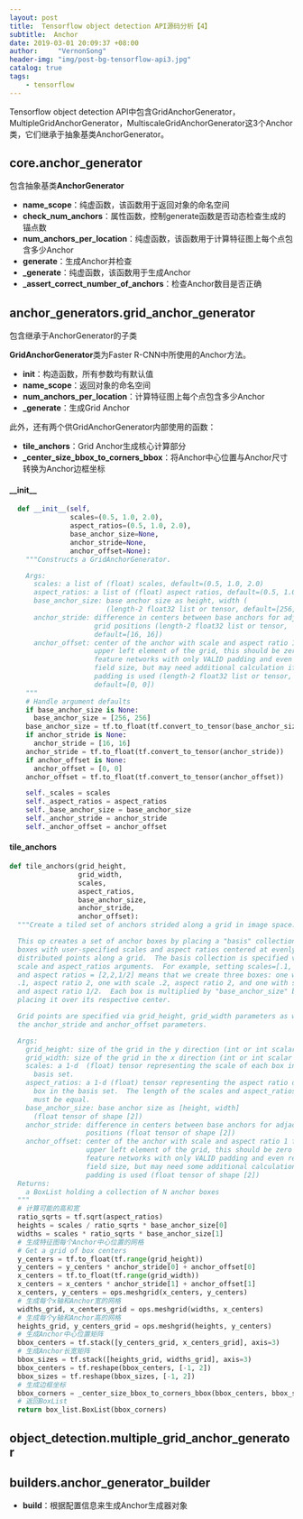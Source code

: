 ```yaml
---
layout: post
title:  Tensorflow object detection API源码分析【4】
subtitle:  Anchor
date: 2019-03-01 20:09:37 +08:00
author:     "VernonSong"
header-img: "img/post-bg-tensorflow-api3.jpg"
catalog: true
tags:
    - tensorflow
---
```


Tensorflow object detection API中包含GridAnchorGenerator，MultipleGridAnchorGenerator，MultiscaleGridAnchorGenerator这3个Anchor类，它们继承于抽象基类AnchorGenerator。

## core.anchor_generator
包含抽象基类**AnchorGenerator**
- **name_scope**：纯虚函数，该函数用于返回对象的命名空间
- **check_num_anchors**：属性函数，控制generate函数是否动态检查生成的锚点数
- **num_anchors_per_location**：纯虚函数，该函数用于计算特征图上每个点包含多少Anchor
- **generate**：生成Anchor并检查
- **_generate**：纯虚函数，该函数用于生成Anchor
- **_assert_correct_number_of_anchors**：检查Anchor数目是否正确

## anchor_generators.grid_anchor_generator
包含继承于AnchorGenerator的子类

**GridAnchorGenerator**类为Faster R-CNN中所使用的Anchor方法。

- **__init__**：构造函数，所有参数均有默认值
- **name_scope**：返回对象的命名空间
- **num_anchors_per_location**：计算特征图上每个点包含多少Anchor
- **_generate**：生成Grid Anchor

此外，还有两个供GridAnchorGenerator内部使用的函数：
- **tile_anchors**：Grid Anchor生成核心计算部分
- **_center_size_bbox_to_corners_bbox**：将Anchor中心位置与Anchor尺寸转换为Anchor边框坐标

#### \_\_init\_\_
```python
  def __init__(self,
               scales=(0.5, 1.0, 2.0),
               aspect_ratios=(0.5, 1.0, 2.0),
               base_anchor_size=None,
               anchor_stride=None,
               anchor_offset=None):
    """Constructs a GridAnchorGenerator.

    Args:
      scales: a list of (float) scales, default=(0.5, 1.0, 2.0)
      aspect_ratios: a list of (float) aspect ratios, default=(0.5, 1.0, 2.0)
      base_anchor_size: base anchor size as height, width (
                        (length-2 float32 list or tensor, default=[256, 256])
      anchor_stride: difference in centers between base anchors for adjacent
                     grid positions (length-2 float32 list or tensor,
                     default=[16, 16])
      anchor_offset: center of the anchor with scale and aspect ratio 1 for the
                     upper left element of the grid, this should be zero for
                     feature networks with only VALID padding and even receptive
                     field size, but may need additional calculation if other
                     padding is used (length-2 float32 list or tensor,
                     default=[0, 0])
    """
    # Handle argument defaults
    if base_anchor_size is None:
      base_anchor_size = [256, 256]
    base_anchor_size = tf.to_float(tf.convert_to_tensor(base_anchor_size))
    if anchor_stride is None:
      anchor_stride = [16, 16]
    anchor_stride = tf.to_float(tf.convert_to_tensor(anchor_stride))
    if anchor_offset is None:
      anchor_offset = [0, 0]
    anchor_offset = tf.to_float(tf.convert_to_tensor(anchor_offset))

    self._scales = scales
    self._aspect_ratios = aspect_ratios
    self._base_anchor_size = base_anchor_size
    self._anchor_stride = anchor_stride
    self._anchor_offset = anchor_offset
```

#### tile_anchors
```python
def tile_anchors(grid_height,
                 grid_width,
                 scales,
                 aspect_ratios,
                 base_anchor_size,
                 anchor_stride,
                 anchor_offset):
  """Create a tiled set of anchors strided along a grid in image space.

  This op creates a set of anchor boxes by placing a "basis" collection of
  boxes with user-specified scales and aspect ratios centered at evenly
  distributed points along a grid.  The basis collection is specified via the
  scale and aspect_ratios arguments.  For example, setting scales=[.1, .2, .2]
  and aspect ratios = [2,2,1/2] means that we create three boxes: one with scale
  .1, aspect ratio 2, one with scale .2, aspect ratio 2, and one with scale .2
  and aspect ratio 1/2.  Each box is multiplied by "base_anchor_size" before
  placing it over its respective center.

  Grid points are specified via grid_height, grid_width parameters as well as
  the anchor_stride and anchor_offset parameters.

  Args:
    grid_height: size of the grid in the y direction (int or int scalar tensor)
    grid_width: size of the grid in the x direction (int or int scalar tensor)
    scales: a 1-d  (float) tensor representing the scale of each box in the
      basis set.
    aspect_ratios: a 1-d (float) tensor representing the aspect ratio of each
      box in the basis set.  The length of the scales and aspect_ratios tensors
      must be equal.
    base_anchor_size: base anchor size as [height, width]
      (float tensor of shape [2])
    anchor_stride: difference in centers between base anchors for adjacent grid
                   positions (float tensor of shape [2])
    anchor_offset: center of the anchor with scale and aspect ratio 1 for the
                   upper left element of the grid, this should be zero for
                   feature networks with only VALID padding and even receptive
                   field size, but may need some additional calculation if other
                   padding is used (float tensor of shape [2])
  Returns:
    a BoxList holding a collection of N anchor boxes
  """
  # 计算可能的高和宽
  ratio_sqrts = tf.sqrt(aspect_ratios)
  heights = scales / ratio_sqrts * base_anchor_size[0]
  widths = scales * ratio_sqrts * base_anchor_size[1]
  # 生成特征图每个Anchor中心位置的网格
  # Get a grid of box centers
  y_centers = tf.to_float(tf.range(grid_height))
  y_centers = y_centers * anchor_stride[0] + anchor_offset[0]
  x_centers = tf.to_float(tf.range(grid_width))
  x_centers = x_centers * anchor_stride[1] + anchor_offset[1]
  x_centers, y_centers = ops.meshgrid(x_centers, y_centers)
  # 生成每个x轴和Anchor宽的网格
  widths_grid, x_centers_grid = ops.meshgrid(widths, x_centers)
  # 生成每个y轴和Anchor高的网格
  heights_grid, y_centers_grid = ops.meshgrid(heights, y_centers)
  # 生成Anchor中心位置矩阵
  bbox_centers = tf.stack([y_centers_grid, x_centers_grid], axis=3)
  # 生成Anchor长宽矩阵
  bbox_sizes = tf.stack([heights_grid, widths_grid], axis=3)
  bbox_centers = tf.reshape(bbox_centers, [-1, 2])
  bbox_sizes = tf.reshape(bbox_sizes, [-1, 2])
  # 生成边框坐标
  bbox_corners = _center_size_bbox_to_corners_bbox(bbox_centers, bbox_sizes)
  # 返回BoxList
  return box_list.BoxList(bbox_corners)
```

## object_detection.multiple_grid_anchor_generator


## builders.anchor_generator_builder
- **build**：根据配置信息来生成Anchor生成器对象


